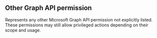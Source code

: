 ## Other Graph API permission

Represents any other Microsoft Graph API permission not explicitly listed.  
These permissions may still allow privileged actions depending on their scope and usage.